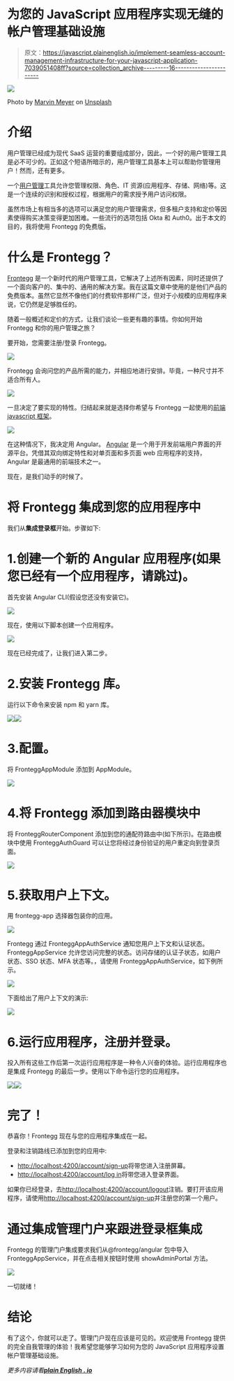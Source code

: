 # 为您的 JavaScript 应用程序实现无缝的帐户管理基础设施

> 原文：<https://javascript.plainenglish.io/implement-seamless-account-management-infrastructure-for-your-javascript-application-7039051408ff?source=collection_archive---------16----------------------->

![](img/ce7a5666213eaa8a7959c1958c52c2f0.png)

Photo by [Marvin Meyer](https://unsplash.com/@marvelous?utm_source=medium&utm_medium=referral) on [Unsplash](https://unsplash.com?utm_source=medium&utm_medium=referral)

# 介绍

用户管理已经成为现代 SaaS 运营的重要组成部分，因此，一个好的用户管理工具是必不可少的。正如这个短语所暗示的，用户管理工具基本上可以帮助你管理用户！然而，还有更多。

一个[用户管理](https://jumpcloud.com/blog/what-is-user-management)工具允许您管理权限、角色、IT 资源(应用程序、存储、网络)等。这是一个连续的识别和授权过程，根据用户的需求授予用户访问权限。

虽然市场上有相当多的选项可以满足您的用户管理需求，但多租户支持和定价等因素使得购买决策变得更加困难。一些流行的选项包括 Okta 和 Auth0。出于本文的目的，我将使用 Frontegg 的免费版。

# 什么是 Frontegg？

[Frontegg](https://frontegg.com/) 是一个新时代的用户管理工具，它解决了上述所有因素，同时还提供了一个面向客户的、集中的、通用的解决方案。我在这篇文章中使用的是他们产品的免费版本。虽然它显然不像他们的付费软件那样广泛，但对于小规模的应用程序来说，它仍然是足够胜任的。

随着一般概述和定价的方式，让我们谈论一些更有趣的事情。你如何开始 Frontegg 和你的用户管理之旅？

要开始，您需要注册/登录 Frontegg。

![](img/34e8764205bd82c504e418b411ae00d2.png)

Frontegg 会询问您的产品所需的能力，并相应地进行安排。毕竟，一种尺寸并不适合所有人。

![](img/cd6693c57e2665fe0e75f15c1b81ae05.png)

一旦决定了要实现的特性。归结起来就是选择你希望与 Frontegg 一起使用的[前端 javascript 框架](https://hackr.io/blog/best-javascript-frameworks)。

![](img/a3a5a4141f460fce6600f9c517e35d52.png)

在这种情况下，我决定用 Angular。 [Angular](https://angular.io/) 是一个用于开发前端用户界面的开源平台。凭借其双向绑定特性和对单页面和多页面 web 应用程序的支持，Angular 是最通用的前端技术之一。

现在，是我们动手的时候了。

# 将 Frontegg 集成到您的应用程序中

我们从**集成登录框**开始。步骤如下:

# 1.创建一个新的 Angular 应用程序(如果您已经有一个应用程序，请跳过)。

首先安装 Angular CLI(假设您还没有安装它)。

![](img/ca0e20bd37dc66b5471a93c50a820b8a.png)

现在，使用以下脚本创建一个应用程序。

![](img/c24a6dbbfe324d6f8168dba28f01d8a0.png)

现在已经完成了，让我们进入第二步。

# 2.安装 Frontegg 库。

运行以下命令来安装 npm 和 yarn 库。

![](img/c47c3da0a2b737e6c0d223af01a7b90f.png)![](img/a5a39a58cba85c06b58cbad4d3cbf796.png)

# 3.配置。

将 FronteggAppModule 添加到 AppModule。

![](img/03b1b7b11def5e98e2ce20b1760bee21.png)

# 4.将 Frontegg 添加到路由器模块中

将 FronteggRouterComponent 添加到您的通配符路由中(如下所示)。在路由模块中使用 FronteggAuthGuard 可以让您将经过身份验证的用户重定向到登录页面。

![](img/c2cddaf6fc0c6a72c35b84ba9cfe3f5d.png)

# 5.获取用户上下文。

用 frontegg-app 选择器包装你的应用。

![](img/09d9c5fb8eb7977438b98f68150f3a14.png)

Frontegg 通过 FronteggAppAuthService 通知您用户上下文和认证状态。FronteggAppService 允许您访问完整的状态。访问存储的认证子状态，如用户状态、SSO 状态、MFA 状态等。，请使用 FronteggAppAuthService，如下例所示。

![](img/a1ca9abb79e3720dc86bdab0f0c963f2.png)

下面给出了用户上下文的演示:

![](img/5121c84268fc7bf0b538ad222902f590.png)

# 6.运行应用程序，注册并登录。

投入所有这些工作后第一次运行应用程序是一种令人兴奋的体验。运行应用程序也是集成 Frontegg 的最后一步。使用以下命令运行您的应用程序。

![](img/4bfca660487841de27d086bda215ae27.png)![](img/1c15184790b541a37c71317ba99ea449.png)

# 完了！

恭喜你！Frontegg 现在与您的应用程序集成在一起。

登录和注销路线已添加到您的应用中:

*   [http://localhost:4200/account/sign-up](http://localhost:4200/account/sign-up)将带您进入注册屏幕。
*   [http://localhost:4200/account/log in](http://localhost:4200/account/login)将带您进入登录界面。

如果你已经登录，去[http://localhost:4200/account/logout](http://localhost:4200/account/logout)注销。要打开该应用程序，请使用[http://localhost:4200/account/sign-up](http://localhost:4200/account/sign-up)并注册您的第一个用户。

# 通过集成管理门户来跟进登录框集成

Frontegg 的管理门户集成要求我们从@frontegg/angular 包中导入 FronteggAppService，并在点击相关按钮时使用 showAdminPortal 方法。

![](img/2a272e6bb67b620d32c054398813b63e.png)

一切就绪！

# 结论

有了这个，你就可以走了。管理门户现在应该是可见的。欢迎使用 Frontegg 提供的完全自我管理的体验！我希望您能够学习如何为您的 JavaScript 应用程序设置帐户管理基础设施。

*更多内容请看*[***plain English . io***](http://plainenglish.io/)